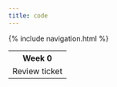 ```yaml
---
title: code
---
```


{% include navigation.html %}

<table>
   <tr>
    <th>Week 0</th>

   </tr>
   
   <tr>
    <td>Review ticket</td>
   </tr>
